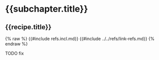 # {{subchapter.title}}

## {{recipe.title}}

{% raw %}
{{#include refs.incl.md}}
{{#include ../../refs/link-refs.md}}
{% endraw %}

<div class="hidden">
TODO fix
</div>
